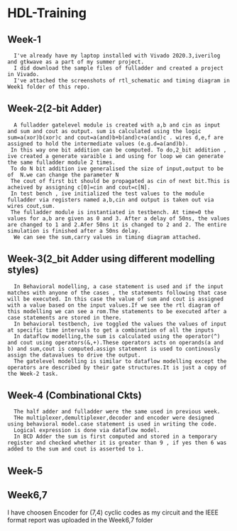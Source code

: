 # HDL-Training
## Week-1
      I've already have my laptop installed with Vivado 2020.3,iverilog and gtkwave as a part of my summer project.
      I did download the sample files of fulladder and created a project in Vivado.
      I've attached the screenshots of rtl_schematic and timing diagram in Week1 folder of this repo.
      
## Week-2(2-bit Adder)
      A fulladder gatelevel module is created with a,b and cin as input and sum and cout as output. sum is calculated using the logic sum=a(xor)b(xor)c and cout=a(and)b+b(and)c+a(and)c . wires d,e,f are assigned to hold the intermediate values (e.g.d=a(and)b).
     In this way one bit addition can be computed. To do,2_bit addition , ive created a generate varaible i and using for loop we can generate the same fulladder module 2 times.
     To do N bit addition ive generalised the size of input,output to be of  N.we can change the parameter N 
     The cout of first bit should be propagated as cin of next bit.This is acheived by assigning c[0]=cin and cout=c[N].
     In test bench , ive initialized the test values to the module fulladder via registers named a,b,cin and output is taken out via wires cout,sum.
     The fulladder module is instantiated in testbench. At time=0 the values for a,b are given as 0 and 3. After a delay of 50ns, the values are changed to 1 and 2.Afer 50ns it is changed to 2 and 2. The entire simulation is finished after a 50ns delay.
      We can see the sum,carry values in timing diagram attached.
      
## Week-3(2_bit Adder using different modelling styles)

      In Behavioral modelling, a case statement is used and if the input matches with anyone of the cases , the statements following that case will be executed. In this case the value of sum and cout is assigned with a value based on the input values.If we see the rtl diagram of this modelling we can see a rom.The statements to be executed after a case statements are stored in there.
      In behavioral testbench, ive toggled the values the values of input at specific time intervals to get a combination of all the inputs
      In dataflow modelling,the sum is calculated using the operator(^) and cout using operators(&,+).These operators acts on operands(a and b) and sum,cout is computed.assign statement is used to continously assign the datavalues to drive the output.
      The gatelevel modelling is similar to dataflow modelling except the operators are described by their gate structures.It is just a copy of the Week-2 task.
      
## Week-4 (Combinational Ckts)
      The half adder and fulladder were the same used in previous week.
      THe multiplexer,demultiplexer,decoder and encoder were designed using behavioral model.case statement is used in writing the code.
      Logical expression is done via dataflow model.
      In BCD Adder the sum is first computed and stored in a temporary register and checked whether it is greater than 9 , if yes then 6 was added to the sum and cout is asserted to 1.
## Week-5





## Week6,7
I have choosen Encoder for (7,4) cyclic codes as my circuit and the IEEE format report was uploaded in the Week6,7 folder
